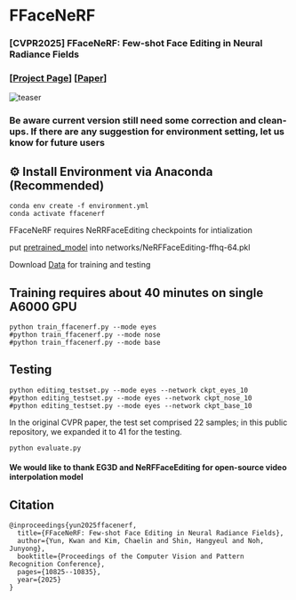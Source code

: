 # FFaceNeRF
### [CVPR2025] FFaceNeRF: Few-shot Face Editing in Neural Radiance Fields

### [[Project Page](https://kwanyun.github.io/FFaceNeRF_page/)] [[Paper](https://arxiv.org/abs/2503.08417)]

![teaser](https://github.com/user-attachments/assets/b51980f8-29ae-46ec-a572-6700ae0462ae)

### Be aware current version still need some correction and clean-ups. If there are any suggestion for environment setting, let us know for future users



## :gear: Install Environment via Anaconda (Recommended)
    conda env create -f environment.yml
    conda activate ffacenerf


FFaceNeRF requires NeRRFaceEditing checkpoints for intialization

put [pretrained_model](https://drive.google.com/file/d/1N4y3leKEF7rbMVNbpYUYtNnaO4WVDln1/view?usp=drive_link) into networks/NeRFFaceEditing-ffhq-64.pkl

Download [Data](https://drive.google.com/file/d/16ha-UeU2uLZu7YNYPXw-I1yIHyav2E0O/view?usp=drive_link) for training and testing

## Training requires about 40 minutes on single A6000 GPU
    python train_ffacenerf.py --mode eyes
    #python train_ffacenerf.py --mode nose
    #python train_ffacenerf.py --mode base


## Testing
    python editing_testset.py --mode eyes --network ckpt_eyes_10
    #python editing_testset.py --mode eyes --network ckpt_nose_10
    #python editing_testset.py --mode eyes --network ckpt_base_10



In the original CVPR paper, the test set comprised 22 samples; in this public repository, we expanded it to 41 for the testing.

    python evaluate.py

#### We would like to thank EG3D and NeRFFaceEditing for open-source video interpolation model

## Citation
```
@inproceedings{yun2025ffacenerf,
  title={FFaceNeRF: Few-shot Face Editing in Neural Radiance Fields},
  author={Yun, Kwan and Kim, Chaelin and Shin, Hangyeul and Noh, Junyong},
  booktitle={Proceedings of the Computer Vision and Pattern Recognition Conference},
  pages={10825--10835},
  year={2025}
}
```
